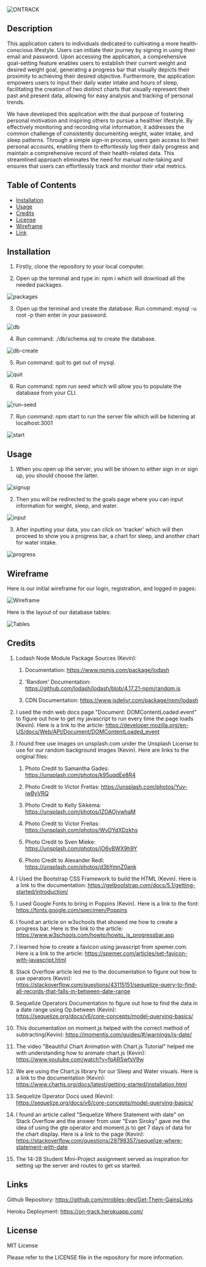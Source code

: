 ![ONTRACK](assets/ONTRACK.png)

## Description

This application caters to individuals dedicated to cultivating a more health-conscious lifestyle. Users can initiate their journey by signing in using their email and password. Upon accessing the application, a comprehensive goal-setting feature enables users to establish their current weight and desired weight goal, generating a progress bar that visually depicts their proximity to achieving their desired objective. Furthermore, the application empowers users to input their daily water intake and hours of sleep, facilitating the creation of two distinct charts that visually represent their past and present data, allowing for easy analysis and tracking of personal trends.

We have developed this application with the dual purpose of fostering personal motivation and inspiring others to pursue a healthier lifestyle. By effectively monitoring and recording vital information, it addresses the common challenge of consistently documenting weight, water intake, and sleep patterns. Through a simple sign-in process, users gain access to their personal accounts, enabling them to effortlessly log their daily progress and maintain a comprehensive record of their health-related data. This streamlined approach eliminates the need for manual note-taking and ensures that users can effortlessly track and monitor their vital metrics.

## Table of Contents

- [Installation](#installation)
- [Usage](#usage)
- [Credits](#credits)
- [License](#license)
- [Wireframe](#wireframe)
- [Link](#link)


## Installation

1. Firstly, clone the repository to your local computer.

2. Open up the terminal and type in: npm i which will download all the needed packages.

![packages](assets/zero.png)

3. Open up the terminal and create the database. Run command: mysql -u root -p then enter in your password.

![db](assets/first.png)

4. Run command: ./db/schema.sql to create the database.

![db-create](assets/second.png)

5. Run command: quit to get out of mysql.

![quit](assets/third.png)

6. Run command: npm run seed which will allow you to populate the database from your CLI.

![run-seed](assets/fourth.png)

7. Run command: npm start to run the server file which will be listening at localhost:3001 

![start](assets/fifth.png)

## Usage

1. When you open up the server, you will be shown to either sign in or sign up, you should choose the latter.

![signup](assets/signup.png)

2. Then you will be redirected to the goals page where you can input information for weight, sleep, and water.

![input](assets/add-input.png)

3. After inputting your data, you can click on 'tracker' which will then proceed to show you a progress bar, a chart for sleep, and another chart for water intake. 

![progress](assets/progress.png)

## Wireframe

Here is our initial wireframe for our login, registration, and logged in pages:

![Wireframe](assets/wireframe.jpg)

Here is the layout of our database tables:

![Tables](assets/tables.jpg)


## Credits

1. Lodash Node Module Package Sources (Kevin):

    1. Documentation: https://www.npmjs.com/package/lodash

    2. 'Random' Documentation: https://github.com/lodash/lodash/blob/4.17.21-npm/random.js 

    3. CDN Documentation: https://www.jsdelivr.com/package/npm/lodash 


2. I used the mdn web docs page "Document: DOMContentLoaded event" to figure out how to get my javascript to run every time the page loads (Kevin).  Here is a link to the article: https://developer.mozilla.org/en-US/docs/Web/API/Document/DOMContentLoaded_event 


3. I found free use images on unsplash.com under the Unsplash License to use for our random background images (Kevin).  Here are links to the original files:

      1. Photo Credit to Samantha Gades: https://unsplash.com/photos/k95uqdEe8R4 
      
      2. Photo Credit to Victor Freitas: https://unsplash.com/photos/Yuv-iwByVRQ

      3. Photo Credit to Kelly Sikkema: https://unsplash.com/photos/IZOAOjvwhaM 

      4. Photo Credit to Victor Freitas: https://unsplash.com/photos/WvDYdXDzkhs

      5. Photo Credit to Sven Mieke: https://unsplash.com/photos/jO6vBWX9h9Y

      6. Photo Credit to Alexander Redl: https://unsplash.com/photos/d3bYmnZ0ank


4. I Used the Bootstrap CSS Framework to build the HTML (Kevin).  Here is a link to the documentation: https://getbootstrap.com/docs/5.1/getting-started/introduction/ 


5. I used Google Fonts to bring in Poppins (Kevin).  Here is a link to the font: https://fonts.google.com/specimen/Poppins 


6. I found an article on w3schools that showed me how to create a progress bar.  Here is the link to the article: https://www.w3schools.com/howto/howto_js_progressbar.asp

7. I learned how to create a favicon using javascript from spemer.com.  Here is a link to the article: https://spemer.com/articles/set-favicon-with-javascript.html 

8. Stack Overflow article led me to the documentation to figure out how to use operators (Kevin): https://stackoverflow.com/questions/43115151/sequelize-query-to-find-all-records-that-falls-in-between-date-range 

9. Sequelize Operators Documentation to figure out how to find the data in a date range using Op.between (Kevin): https://sequelize.org/docs/v6/core-concepts/model-querying-basics/ 

10. This documentation on moment.js helped with the correct method of subtracting(Kevin): https://momentjs.com/guides/#/warnings/js-date/

11. The video "Beautiful Chart Animation with Chart.js Tutorial" helped me with understanding how to animate chart.js (Kevin): https://www.youtube.com/watch?v=fqARSwfsV9w

12. We are using the Chart.js library for our Sleep and Water visuals.  Here is a link to the documentation (Kevin): https://www.chartjs.org/docs/latest/getting-started/installation.html 

13. Sequelize Operator Docs used (Kevin): https://sequelize.org/docs/v6/core-concepts/model-querying-basics/ 

14. I found an article called "Sequelize Where Statement with date" on Stack Overflow and the answer from user "Evan Siroky" gave me the idea of using the gte operator and moment.js to get 7 days of data for the chart display.  Here is a link to the page (Kevin): https://stackoverflow.com/questions/29798357/sequelize-where-statement-with-date

15. The 14-28 Student Mini-Project assignment served as inspiration for setting up the server and routes to get us started.


## Links

Github Repository: https://github.com/mrobles-dev/Get-Them-GainsLinks 

Heroku Deployment: https://on-track.herokuapp.com/  


## License

MIT License

Please refer to the LICENSE file in the repository for more information.
